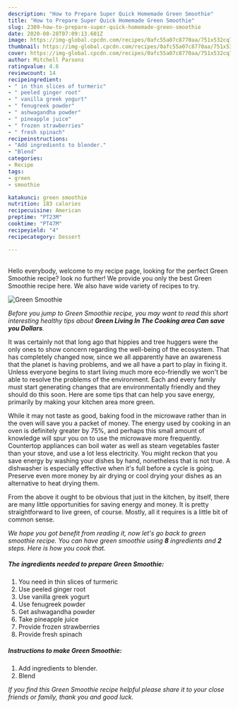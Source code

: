 ```yaml
---
description: "How to Prepare Super Quick Homemade Green Smoothie"
title: "How to Prepare Super Quick Homemade Green Smoothie"
slug: 2309-how-to-prepare-super-quick-homemade-green-smoothie
date: 2020-08-28T07:09:13.601Z
image: https://img-global.cpcdn.com/recipes/0afc55a07c8770aa/751x532cq70/green-smoothie-recipe-main-photo.jpg
thumbnail: https://img-global.cpcdn.com/recipes/0afc55a07c8770aa/751x532cq70/green-smoothie-recipe-main-photo.jpg
cover: https://img-global.cpcdn.com/recipes/0afc55a07c8770aa/751x532cq70/green-smoothie-recipe-main-photo.jpg
author: Mitchell Parsons
ratingvalue: 4.6
reviewcount: 14
recipeingredient:
- " in thin slices of turmeric"
- " peeled ginger root"
- " vanilla greek yogurt"
- " fenugreek powder"
- " ashwagandha powder"
- " pineapple juice"
- " frozen strawberries"
- " fresh spinach"
recipeinstructions:
- "Add ingredients to blender."
- "Blend"
categories:
- Recipe
tags:
- green
- smoothie

katakunci: green smoothie 
nutrition: 183 calories
recipecuisine: American
preptime: "PT23M"
cooktime: "PT47M"
recipeyield: "4"
recipecategory: Dessert

---
```

<br>
Hello everybody, welcome to my recipe page, looking for the perfect Green Smoothie recipe? look no further! We provide you only the best Green Smoothie recipe here. We also have wide variety of recipes to try.
<br>


![Green Smoothie](https://img-global.cpcdn.com/recipes/0afc55a07c8770aa/751x532cq70/green-smoothie-recipe-main-photo.jpg)

<i>Before you jump to Green Smoothie recipe, you may want to read this short interesting healthy tips about 
<strong>Green Living In The Cooking area Can save you Dollars</strong>.</i>
</br>

It was certainly not that long ago that hippies and tree huggers were the only ones to show concern regarding the well-being of the ecosystem. That has completely changed now, since we all apparently have an awareness that the planet is having problems, and we all have a part to play in fixing it. Unless everyone begins to start living much more eco-friendly we won't be able to resolve the problems of the environment. Each and every family must start generating changes that are environmentally friendly and they should do this soon. Here are some tips that can help you save energy, primarily by making your kitchen area more green.

While it may not taste as good, baking food in the microwave rather than in the oven will save you a packet of money. The energy used by cooking in an oven is definitely greater by 75%, and perhaps this small amount of knowledge will spur you on to use the microwave more frequently. Countertop appliances can boil water as well as steam vegetables faster than your stove, and use a lot less electricity. You might reckon that you save energy by washing your dishes by hand, nonetheless that is not true. A dishwasher is especially effective when it's full before a cycle is going. Preserve even more money by air drying or cool drying your dishes as an alternative to heat drying them.

From the above it ought to be obvious that just in the kitchen, by itself, there are many little opportunities for saving energy and money. It is pretty straightforward to live green, of course. Mostly, all it requires is a little bit of common sense.


<i>We hope you got benefit from reading it, now let's go back to green smoothie recipe. You can have green smoothie using <strong>8</strong> ingredients and <strong>2</strong> steps. Here is how you cook that.
</i>

##### The ingredients needed to prepare Green Smoothie:

1. You need  in thin slices of turmeric
1. Use  peeled ginger root
1. Use  vanilla greek yogurt
1. Use  fenugreek powder
1. Get  ashwagandha powder
1. Take  pineapple juice
1. Provide  frozen strawberries
1. Provide  fresh spinach


##### Instructions to make Green Smoothie:

1. Add ingredients to blender.
1. Blend


<i>If you find this Green Smoothie recipe helpful please share it to your close friends or family, thank you and good luck.</i>
